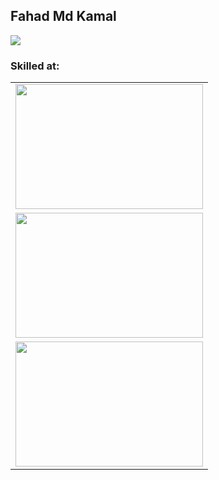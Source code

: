 ## Fahad Md Kamal
<img src='https://github-readme-stats.vercel.app/api?username=fahad-md-kamal&&show_icons=true&title_color=ffffff&icon_color=bb2acf&text_color=daf7dc&bg_color=151515' >

### Skilled at: 

<table>
  <tr>
    <td><img src='https://user-images.githubusercontent.com/34704464/101233092-64ffec00-36e0-11eb-87a0-6744a1384de7.png' width='300' height='200' ></td>
  </tr>
  <tr> 
      <td><img src='https://user-images.githubusercontent.com/34704464/101234046-a1364b00-36e6-11eb-8dbc-1c0afedfb013.jpg' width='300' height='200' ></td>
  </tr>
  <tr>
    <td><img src='https://user-images.githubusercontent.com/34704464/101233016-c5425e00-36df-11eb-8612-e81ba661e780.png' width='300' height='200' ></td>
      </tr>
 </table>





